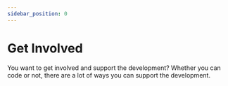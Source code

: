 ```yaml
---
sidebar_position: 0
---
```


# Get Involved

You want to get involved and support the development? Whether you can code or not, there are a lot of ways you can support the development.
